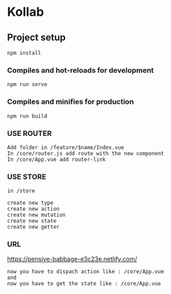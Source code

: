 # Kollab

## Project setup
```
npm install
```

### Compiles and hot-reloads for development
```
npm run serve
```

### Compiles and minifies for production
```
npm run build
```

### USE ROUTER 
```
Add folder in /feature/$name/Index.vue
In /core/router.js add route with the new component
In /core/App.vue add router-link
```

### USE STORE 
```
in /store

create new type  
create new action
create new mutation
create new state
create new getter
```

### URL
https://pensive-babbage-e3c23e.netlify.com/


```
now you have to dispach action like : /core/App.vue
and
now you have to get the state like : /core/App.vue
```
